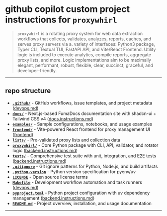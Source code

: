 # github copilot custom project instructions for `proxywhirl`

> `proxywhirl` is a rotating proxy system for web data extraction workflows that collects, validates, analyzes, reports, caches, and serves proxy servers via a. variety of interfaces: Python3 package, Typer CLI, Textual TUI, FastAPI API, and Vite/React Frontend. Utility logic is included to execute analytics, compile reports, aggregate proxy lists, and more. Logic implementations aim to be maximally elegant, performant, robust, flexible, clear, succinct, graceful, and developer-friendly.

---

## repo structure

- **[`.github/`](./.github/)**                  - GitHub workflows, issue templates, and project metadata ([devops.md](./.github/devops.md))
- **[`docs/`](./docs/)**                        - Next.js-based FumaDocs documentation site with shadcn-ui + Tailwind CSS v4 ([docs.instructions.md](./.github/docs.instructions.md))
- **[`examples/`](./examples/)**                - Sample configurations, notebooks, and usage examples
- **[`frontend/`](./frontend/)**                - Vite-powered React frontend for proxy management UI ([frontend](./.github/frontend))
- **[`lists/`](./lists/)**                      - Pre-validated proxy lists and collection data
- **[`proxywhirl/`](./proxywhirl/)**            - Core Python package with CLI, API, validator, and rotator logic ([backend.instructions.md](./.github/backend.instructions.md))
- **[`tests/`](./tests/)**                      - Comprehensive test suite with unit, integration, and E2E tests ([backend.instructions.md](./.github/backend.instructions.md))
- **[`.gitignore`](./.gitignore)**              - Git ignore patterns for Python, Node.js, and build artifacts
- **[`.python-version`](./.python-version)**    - Python version specification for pyenv/uv
- **[`LICENSE`](./LICENSE)**                    - Open source license terms
- **[`Makefile`](./Makefile)**                  - Development workflow automation and task runners ([devops.md](./.github/devops.md))
- **[`pyproject.toml`](./pyproject.toml)**      - Python project configuration with uv dependency management ([backend.instructions.md](./.github/backend.instructions.md))
- **[`README.md`](./README.md)**                - Project overview, installation, and usage documentation

---
